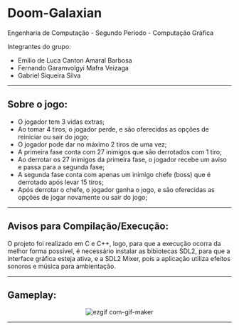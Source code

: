 # Doom-Galaxian

Engenharia de Computação - Segundo Período - Computação Gráfica

Integrantes do grupo:

- Emilio de Luca Canton Amaral Barbosa
- Fernando Garamvolgyi Mafra Veizaga
- Gabriel Siqueira Silva

-------------------------------------------------------------------------------------------------------------------------------------------------------------------------------------------------------------------

Sobre o jogo:
------------------------------------------
- O jogador tem 3 vidas extras;
- Ao tomar 4 tiros, o jogador perde, e são oferecidas as opções de reiniciar ou sair do jogo;
- O jogador pode dar no máximo 2 tiros de uma vez;
- A primeira fase conta com 27 inimigos que são derrotados com 1 tiro;
- Ao derrotar os 27 inimigos da primeira fase, o jogador recebe um aviso e passa para a segunda fase;
- A segunda fase conta com apenas um inimigo chefe (boss) que é derrotado após levar 15 tiros;
- Após derrotar o chefe, o jogador ganha o jogo, e são oferecidas as opções de jogar novamente ou sair do jogo;

-------------------------------------------------------------------------------------------------------------------------------------------------------------------------------------------------------------------

Avisos para Compilação/Execução:
------------------------------------------
<p>
O projeto foi realizado em C e C++, logo, para que a execução ocorra da melhor forma possível, é necessário instalar as bibiotecas SDL2, para que a interface gráfica esteja ativa, e a SDL2 Mixer, pois a
aplicação utiliza efeitos sonoros e música para ambientação.
</p>

-------------------------------------------------------------------------------------------------------------------------------------------------------------------------------------------------------------------

Gameplay:
------------------------------------------
<div align="center">

  ![ezgif com-gif-maker](https://user-images.githubusercontent.com/110564584/182958987-4add0486-88ad-4998-9ae0-51007a47eeb7.gif)

</div>

-------------------------------------------------------------------------------------------------------------------------------------------------------------------------------------------------------------------
